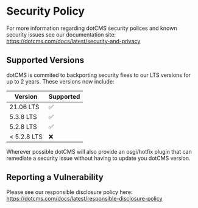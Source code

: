 # Security Policy

For more information regarding dotCMS security polices and known security issues see our documentation site:
https://dotcms.com/docs/latest/security-and-privacy


## Supported Versions

dotCMS is commited to backporting security fixes to our LTS versions for up to 2 years.  These versions now include:

| Version | Supported          |
| ------- | ------------------ |
| 21.06 LTS   | :white_check_mark: |
| 5.3.8 LTS   | :white_check_mark: |
| 5.2.8 LTS  | :white_check_mark:              |
| < 5.2.8 LTS  | :x:                |

Wherever possible dotCMS will also provide an osgi/hotfix plugin that can remediate a security issue without having to update you dotCMS version.

## Reporting a Vulnerability

Please see our responsible disclosure policy here:
https://dotcms.com/docs/latest/responsible-disclosure-policy
